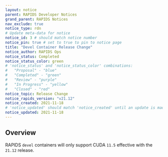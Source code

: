```yaml
---
layout: notice
parent: RAPIDS Developer Notices
grand_parent: RAPIDS Notices
nav_exclude: true
notice_type: rdn
# Update meta-data for notice
notice_id: 3 # should match notice number
notice_pin: true # set to true to pin to notice page
title: "Devel Container Release Change"
notice_author: RAPIDS Ops
notice_status: Completed
notice_status_color: green
# 'notice_status' and 'notice_status_color' combinations:
#   "Proposal" - "blue"
#   "Completed" - "green"
#   "Review" - "purple"
#   "In Progress" - "yellow"
#   "Closed" - "red"
notice_topic: Release Change
notice_rapids_version: "v21.12"
notice_created: 2021-11-18
# 'notice_updated' should match 'notice_created' until an update is made
notice_updated: 2021-11-18
---
```


## Overview

RAPIDS `devel` containers will only support CUDA `11.5` effective with the `21.12` release.
